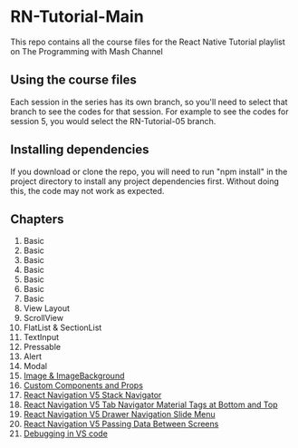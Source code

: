 # RN-Tutorial-Main
<p>
  This repo contains all the course files for the React Native Tutorial playlist on The Programming with Mash Channel
</p>
<h2>Using the course files</h2>
<p>
Each session in the series has its own branch, so you'll need to select that branch to see the codes for that session. For example to see the codes for session 5, you would select the RN-Tutorial-05 branch.
</p>
<h2>Installing dependencies</h2>
<p>
If you download or clone the repo, you will need to run "npm install" in the project directory to install any project dependencies first. Without doing this, the code may not work as expected.
</p>
<h2>Chapters</h2>

1. Basic
2. Basic
3. Basic
4. Basic
5. Basic
6. Basic
7. Basic
8. View Layout
9. ScrollView
10. FlatList & SectionList
11. TextInput
12. Pressable
13. Alert
14. Modal
15. [Image & ImageBackground](https://youtu.be/ANdSdIlgsEw?t=7298)
16. [Custom Components and Props](https://youtu.be/ANdSdIlgsEw?t=7639)
17. [React Navigation V5 Stack Navigator](https://youtu.be/ANdSdIlgsEw?t=8182)
18. [React Navigation V5 Tab Navigator Material Tags at Bottom and Top](https://youtu.be/ANdSdIlgsEw?t=8730)
19. [React Navigation V5 Drawer Navigation Slide Menu](https://youtu.be/ANdSdIlgsEw?t=9483)
20. [React Navigation V5 Passing Data Between Screens](https://youtu.be/ANdSdIlgsEw?t=10032)
21. [Debugging in VS code](https://youtu.be/ANdSdIlgsEw?t=10277)
